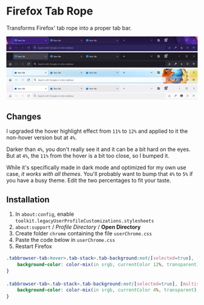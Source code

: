 # Firefox Tab Rope

Transforms Firefox' tab rope into a proper tab bar.

![Alpenglow](screenshots/Alpenglow.png)
![Dark](screenshots/Dark.png)
![Firefox B](screenshots/Firefox%20B.png)
![Light](screenshots/Light.png)

## Changes

I upgraded the hover highlight effect from `11%` to `12%` and applied to it the non-hover version but at `4%`.

Darker than `4%`, you don't really see it and it can be a bit hard on the eyes. But at `4%`, the `11%` from the hover is a bit too close, so I bumped it.

While it's specifically made in dark mode and optimized for my own use case, *it works with all themes*. You'll probably want to bump that `4%` to `5%` if you have a busy theme. Edit the two percentages to fit your taste.

## Installation

1. In `about:config`, enable `toolkit.legacyUserProfileCustomizations.stylesheets`
2. `about:support` / *Profile Directory* / **Open Directory**
3. Create folder `chrome` containing the file `userChrome.css`
4. Paste the code below in `userChrome.css`
5. Restart Firefox

```css
.tabbrowser-tab:hover>.tab-stack>.tab-background:not([selected=true], [multiselected]) {
	background-color: color-mix(in srgb, currentColor 12%, transparent);
}

.tabbrowser-tab>.tab-stack>.tab-background:not([selected=true], [multiselected]) {
	background-color: color-mix(in srgb, currentColor 4%, transparent);
}
```
